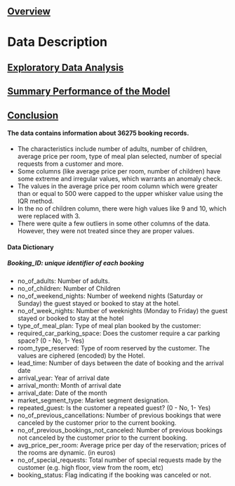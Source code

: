 ## [Overview](../README.md)

# Data Description

## [Exploratory Data Analysis](../Exploratory_Data_Analysis/Exploratory_Data_Analysis.md)

## [Summary Performance of the Model](../Models/Models.md)

## [Conclusion](../Conclusion/Conclusion.md)

#### The data contains information about 36275 booking records.
* The characteristics include number of adults, number of children, average price per room, type of meal plan selected, number of special requests from a customer and more.
* Some columns (like average price per room, number of children) have some extreme and irregular values, which warrants an anomaly check.
* The values in the average price per room column which were greater than or equal to 500 were capped to the upper whisker value using the IQR method.
* In the no of children column, there were high values like 9 and 10, which were replaced with 3. 
* There were quite a few outliers in some other columns of the data. However, they were not treated since they are proper values.

#### Data Dictionary
##### Booking_ID: unique identifier of each booking
* no_of_adults: Number of adults.
* no_of_children: Number of Children
* no_of_weekend_nights: Number of weekend nights (Saturday or Sunday) the guest stayed or booked to stay at the hotel.
* no_of_week_nights: Number of weeknights (Monday to Friday) the guest stayed or booked to stay at the hotel
* type_of_meal_plan: Type of meal plan booked by the customer:
* required_car_parking_space: Does the customer require a car parking space? (0 - No, 1- Yes)
* room_type_reserved: Type of room reserved by the customer. The values are ciphered (encoded) by the Hotel.
* lead_time: Number of days between the date of booking and the arrival date
* arrival_year: Year of arrival date
* arrival_month: Month of arrival date
* arrival_date: Date of the month
* market_segment_type: Market segment designation.
* repeated_guest: Is the customer a repeated guest? (0 - No, 1- Yes)
* no_of_previous_cancellations: Number of previous bookings that were canceled by the customer prior to the current booking.
* no_of_previous_bookings_not_canceled: Number of previous bookings not canceled by the customer prior to the current booking.
* avg_price_per_room: Average price per day of the reservation; prices of the rooms are dynamic. (in euros)
* no_of_special_requests: Total number of special requests made by the customer (e.g. high floor, view from the room, etc)
* booking_status: Flag indicating if the booking was canceled or not.

